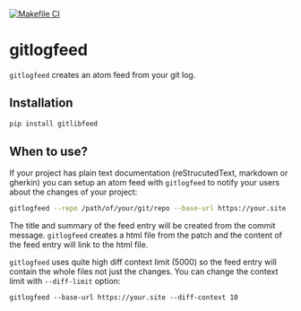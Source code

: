 [![Makefile CI](https://github.com/nyirog/gitlogfeed/actions/workflows/makefile.yml/badge.svg)](https://github.com/nyirog/gitlogfeed/actions/workflows/makefile.yml)

# gitlogfeed

`gitlogfeed` creates an atom feed from your git log.

## Installation

```sh
pip install gitlibfeed
```

## When to use?

If your project has plain text documentation (reStrucutedText, markdown or
gherkin) you can setup an atom feed with `gitlogfeed` to notify your users
about the changes of your project:

```sh
gitlogfeed --repo /path/of/your/git/repo --base-url https://your.site --filter-path docs
```

The title and summary of the feed entry will be created from the commit
message. `gitlogfeed` creates a html file from the patch and the content of the
feed entry will link to the html file.

`gitlogfeed` uses quite high diff context limit (5000) so the feed entry will
contain the whole files not just the changes. You can change the context limit
with `--diff-limit` option:

```
gitlogfeed --base-url https://your.site --diff-context 10
```
